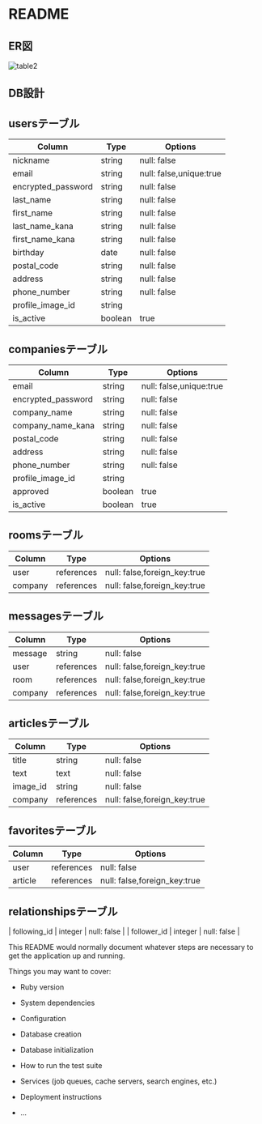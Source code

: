# README
## ER図
![table2](https://user-images.githubusercontent.com/67823080/107048197-03591c80-680c-11eb-9cb1-71183b7f8028.png)
## DB設計
## usersテーブル
| Column             | Type    | Options                 |
| ------------------ | ------- | ----------------------- |
| nickname           | string  | null: false             |
| email              | string  | null: false,unique:true |
| encrypted_password | string  | null: false             |
| last_name          | string  | null: false             |
| first_name         | string  | null: false             |
| last_name_kana     | string  | null: false             |
| first_name_kana    | string  | null: false             |
| birthday           | date    | null: false             |
| postal_code        | string  | null: false             |
| address            | string  | null: false             |
| phone_number       | string  | null: false             |
| profile_image_id   | string  |                         |
| is_active          | boolean | true                    |

## companiesテーブル
| Column             | Type    | Options                 |
| ------------------ | ------- | ----------------------- |
| email              | string  | null: false,unique:true |
| encrypted_password | string  | null: false             |
| company_name       | string  | null: false             |
| company_name_kana  | string  | null: false             |
| postal_code        | string  | null: false             |
| address            | string  | null: false             |
| phone_number       | string  | null: false             |
| profile_image_id   | string  |                         |
| approved           | boolean | true                    |
| is_active          | boolean | true                    |

## roomsテーブル
| Column  | Type       | Options                      |
| ------- | ---------- | ---------------------------- |
| user    | references | null: false,foreign_key:true |
| company | references | null: false,foreign_key:true |

## messagesテーブル
| Column  | Type       | Options                      |
| ------- | ---------- | ---------------------------- |
| message | string     | null: false                  |
| user    | references | null: false,foreign_key:true |
| room    | references | null: false,foreign_key:true |
| company | references | null: false,foreign_key:true |

## articlesテーブル
| Column   | Type       | Options                      |
| -------- | ---------- | ---------------------------- |
| title    | string     | null: false                  |
| text     | text       | null: false                  |
| image_id | string     | null: false                  |
| company  | references | null: false,foreign_key:true |

## favoritesテーブル
| Column  | Type       | Options                      |
| ------- | ---------- | ---------------------------- |
| user    | references | null: false                  |
| article | references | null: false,foreign_key:true |

## relationshipsテーブル
| following_id | integer | null: false |
| follower_id  | integer | null: false |

This README would normally document whatever steps are necessary to get the
application up and running.

Things you may want to cover:

* Ruby version

* System dependencies

* Configuration

* Database creation

* Database initialization

* How to run the test suite

* Services (job queues, cache servers, search engines, etc.)

* Deployment instructions

* ...
